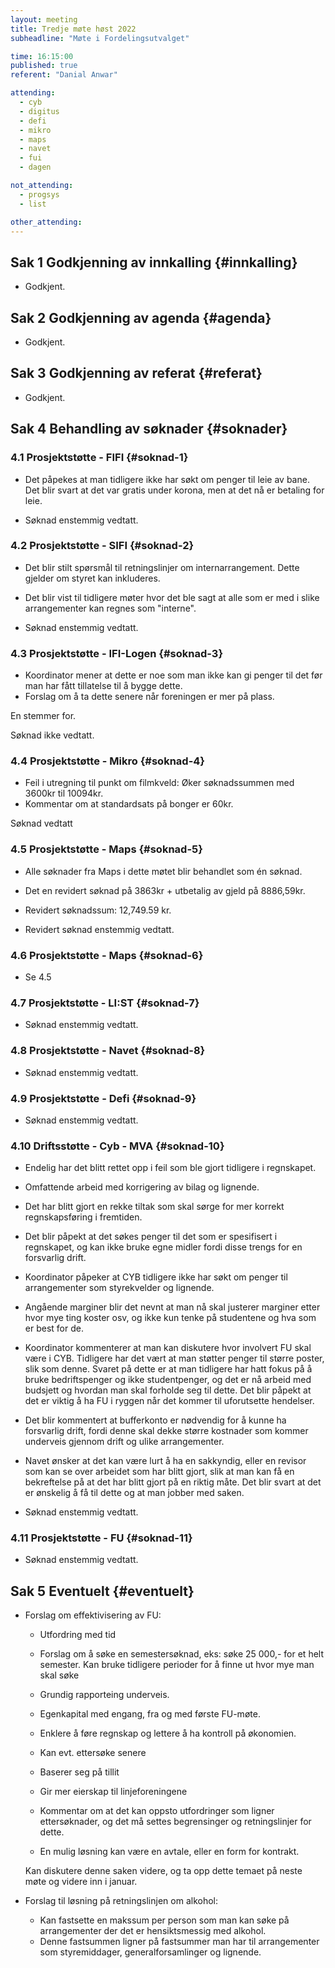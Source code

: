```yaml
---
layout: meeting
title: Tredje møte høst 2022
subheadline: "Møte i Fordelingsutvalget"

time: 16:15:00
published: true
referent: "Danial Anwar"

attending:
  - cyb
  - digitus
  - defi
  - mikro
  - maps
  - navet
  - fui
  - dagen

not_attending:
  - progsys
  - list

other_attending:
---
```


## Sak 1 Godkjenning av innkalling {#innkalling}

- Godkjent.

## Sak 2 Godkjenning av agenda {#agenda}

- Godkjent.

## Sak 3 Godkjenning av referat {#referat}

- Godkjent.

## Sak 4 Behandling av søknader {#soknader}

### 4.1 Prosjektstøtte - FIFI {#soknad-1}

- Det påpekes at man tidligere ikke har søkt om penger til leie av bane. Det blir svart at det var gratis under korona, men at det nå er betaling for leie.

- Søknad enstemmig vedtatt.

### 4.2 Prosjektstøtte - SIFI {#soknad-2}

- Det blir stilt spørsmål til retningslinjer om internarrangement. Dette gjelder om styret kan inkluderes.
- Det blir vist til tidligere møter hvor det ble sagt at alle som er med i slike arrangementer kan regnes som "interne".

- Søknad enstemmig vedtatt.

### 4.3 Prosjektstøtte - IFI-Logen {#soknad-3}

- Koordinator mener at dette er noe som man ikke kan gi penger til det før man har fått tillatelse til å bygge dette.
- Forslag om å ta dette senere når foreningen er mer på plass.

En stemmer for.

Søknad ikke vedtatt.

### 4.4 Prosjektstøtte - Mikro {#soknad-4}

- Feil i utregning til punkt om filmkveld: Øker søknadssummen med 3600kr til 10094kr.
- Kommentar om at standardsats på bonger er 60kr.

Søknad vedtatt

### 4.5 Prosjektstøtte - Maps {#soknad-5}

- Alle søknader fra Maps i dette møtet blir behandlet som én søknad.
- Det en revidert søknad på 3863kr + utbetalig av gjeld på 8886,59kr.

- Revidert søknadssum: 12,749.59 kr.

- Revidert søknad enstemmig vedtatt.

### 4.6 Prosjektstøtte - Maps {#soknad-6}

- Se 4.5

### 4.7 Prosjektstøtte - LI:ST {#soknad-7}

- Søknad enstemmig vedtatt.

### 4.8 Prosjektstøtte - Navet {#soknad-8}

- Søknad enstemmig vedtatt.

### 4.9 Prosjektstøtte - Defi {#soknad-9}

- Søknad enstemmig vedtatt.

### 4.10 Driftsstøtte - Cyb - MVA {#soknad-10}

- Endelig har det blitt rettet opp i feil som ble gjort tidligere i regnskapet.
- Omfattende arbeid med korrigering av bilag og lignende.
- Det har blitt gjort en rekke tiltak som skal sørge for mer korrekt regnskapsføring i fremtiden.

- Det blir påpekt at det søkes penger til det som er spesifisert i regnskapet, og kan ikke bruke egne midler fordi disse trengs for en forsvarlig drift.

- Koordinator påpeker at CYB tidligere ikke har søkt om penger til arrangementer som styrekvelder og lignende.

- Angående marginer blir det nevnt at man nå skal justerer marginer etter hvor mye ting koster osv, og ikke kun tenke på studentene og hva som er best for de.

- Koordinator kommenterer at man kan diskutere hvor involvert FU skal være i CYB. Tidligere har det vært at man støtter penger til større poster, slik som denne. Svaret på dette er at man tidligere har hatt fokus på å bruke bedriftspenger og ikke studentpenger, og det er nå arbeid med budsjett og hvordan man skal forholde seg til dette. Det blir påpekt at det er viktig å ha FU i ryggen når det kommer til uforutsette hendelser.

- Det blir kommentert at bufferkonto er nødvendig for å kunne ha forsvarlig drift, fordi denne skal dekke større kostnader som kommer underveis gjennom drift og ulike arrangementer.

- Navet ønsker at det kan være lurt å ha en sakkyndig, eller en revisor som kan se over arbeidet som har blitt gjort, slik at man kan få en bekreftelse på at det har blitt gjort på en riktig måte. Det blir svart at det er ønskelig å få til dette og at man jobber med saken.

- Søknad enstemmig vedtatt.

### 4.11 Prosjektstøtte - FU {#soknad-11}

- Søknad enstemmig vedtatt.

## Sak 5 Eventuelt {#eventuelt}

- Forslag om effektivisering av FU:

  - Utfordring med tid
  - Forslag om å søke en semestersøknad, eks: søke 25 000,- for et helt semester. Kan bruke tidligere perioder for å finne ut hvor mye man skal søke
  - Grundig rapporteing underveis.
  - Egenkapital med engang, fra og med første FU-møte.
  - Enklere å føre regnskap og lettere å ha kontroll på økonomien.
  - Kan evt. ettersøke senere
  - Baserer seg på tillit
  - Gir mer eierskap til linjeforeningene

  - Kommentar om at det kan oppsto utfordringer som ligner ettersøknader, og det må settes begrensinger og retningslinjer for dette.
  - En mulig løsning kan være en avtale, eller en form for kontrakt.

  Kan diskutere denne saken videre, og ta opp dette temaet på neste møte og videre inn i januar.

- Forslag til løsning på retningslinjen om alkohol:
  - Kan fastsette en makssum per person som man kan søke på arrangementer der det er hensiktsmessig med alkohol.
  - Denne fastsummen ligner på fastsummer man har til arrangementer som styremiddager, generalforsamlinger og lignende.
